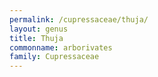 ```yaml
---
permalink: /cupressaceae/thuja/
layout: genus
title: Thuja
commonname: arborivates
family: Cupressaceae
---
```

